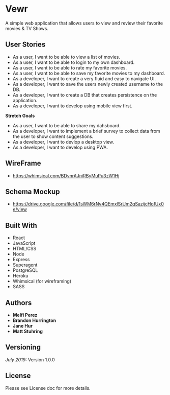 # Vewr
A simple web application that allows users to view and review their favorite movies & TV Shows.

## User Stories 
* As a user, I want to be able to view a list of movies.
* As a user, I want to be able to login to my own dashboard.
* As a user, I want to be able to rate my favorite movies. 
* As a user, I want to be able to save my favorite movies to my dashboard.
* As a developer, I want to create a very fluid and easy to navigate UI.
* As a developer, I want to save the users newly created username to the DB.
* As a developer, I want to create a DB that creates persistence on the application.
* As a developer, I want to develop using mobile view first. 


**Stretch Goals**
* As a user, I want to be able to share my dahsboard.
* As a developer, I want to implement a brief survey to collect data from the user to show content suggestions.
* As a developer, I want to devlop a desktop view.
* As a developer, I want to develop using PWA.

## WireFrame
* https://whimsical.com/BDvnrAJniRByMuPu3zW1Hj

## Schema Mockup
* https://drive.google.com/file/d/1sWM6rNv4QEmxlSrUm2qSazijcHofUx0e/view

## Built With
* React
* JavaScript
* HTML/CSS
* Node
* Express
* Superagent
* PostgreSQL
* Heroku 
* Whimsical (for wireframing)
* SASS

## Authors
* **Melfi Perez** 
* **Brandon Hurrington** 
* **Jane Hur** 
* **Matt Stuhring** 

## Versioning
_July 2019:_ Version 1.0.0

## License
Please see License doc for more details. 





